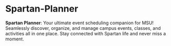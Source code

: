 # Spartan-Planner
**Spartan Planner**: Your ultimate event scheduling companion for MSU! Seamlessly discover, organize, and manage campus events, classes, and activities all in one place. Stay connected with Spartan life and never miss a moment.
